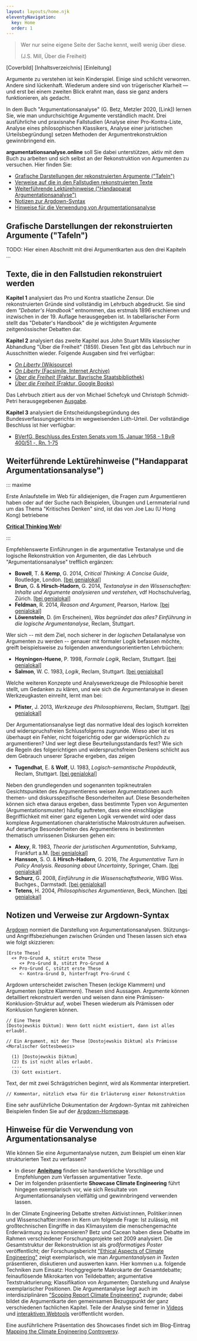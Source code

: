 ```yaml
---
layout: layouts/home.njk
eleventyNavigation:
  key: Home
  order: 1
---
```


> Wer nur seine eigene Seite der Sache kennt, weiß wenig über diese. 
> 
> (J.S. Mill, Über die Freiheit)

[Coverbild] [Inhaltsverzeichnis] [Einleitung]

Argumente zu verstehen ist kein Kinderspiel. Einige sind schlicht verworren. Andere sind lückenhaft. Wiederum andere sind von trügerischer Klarheit — und erst bei einem zweiten Blick erahnt man, dass sie ganz anders funktionieren, als gedacht.

In dem Buch "Argumentationsanalyse" (G. Betz, Metzler 2020, [Link]) lernen Sie, wie man undurchsichtige Argumente verständlich macht. Drei ausführliche und praxisnahe Fallstudien (Analyse einer Pro-Kontra-Liste, Analyse eines philosophischen Klassikers, Analyse einer juristischen Urteilsbegründung) setzen Methoden der Argumentrekonstruktion gewinnbringend ein.

**argumentationsanalyse.online** soll Sie dabei unterstützen, aktiv mit dem Buch zu arbeiten und sich selbst an der Rekonstruktion von Argumenten zu versuchen. Hier finden Sie:

* <a href="{{ '/posts/' | url }}">Grafische Darstellungen der rekonstruierten Argumente ("Tafeln")</a>
* [Verweise auf die in den Fallstudien rekonstruierten Texte](#texte%2C-die-in-den-fallstudien-rekonstruiert-werden)
* [Weiterführende Lektürehinweise ("Handapparat Argumentationsanalyse")](#weiterf%C3%BChrende-lekt%C3%BCrehinweise-(%22handapparat-argumentationsanalyse%22))
* [Notizen zur Argdown-Syntax](#notizen-und-verweise-zur-argdown-syntax)
* [Hinweise für die Verwendung von Argumentationsanalyse](#hinweise-f%C3%BCr-die-verwendung-von-argumentationsanalyse)


## Grafische Darstellungen der rekonstruierten Argumente ("Tafeln")

TODO: Hier einen Abschnitt mit drei Argumentkarten aus den drei Kapiteln ...


## Texte, die in den Fallstudien rekonstruiert werden

**Kapitel 1** analysiert das Pro und Kontra staatliche Zensur. Die rekonstruierten Gründe sind vollständig im Lehrbuch abgedruckt. Sie sind dem *"Debater's Handbook"* entnommen, das erstmals 1896 erschienen und inzwischen in der 19. Auflage herausgegeben ist. In tabellarischer Form stellt das "Debater's Handbook" die je wichtigsten Argumente zeitgenössischer Debatten dar. 

**Kapitel 2** analysiert das zweite Kapitel aus John Stuart Mills klassischer Abhandlung "Über die Freiheit" (1859). Diesen Text gibt das Lehrbuch nur in Ausschnitten wieder. Folgende Ausgaben sind frei verfügbar:

* [*On Liberty* (Wikisource)](https://en.wikisource.org/wiki/On_Liberty)
* [*On Liberty* (Facsimile, Internet Archive)](https://archive.org/details/onlibertyxero00milluoft)
* [*Über die Freiheit* (Fraktur, Bayrische Staatsbibliothek)](https://reader.digitale-sammlungen.de/de/fs1/object/display/bsb10769966_00010.html)
* [*Über die Freiheit* (Fraktur, Google Books)](https://books.google.de/books?id=YMRLAAAAcAAJ&redir_esc=y)

Das Lehrbuch zitiert aus der von Michael Schefcyk und Christoph Schmidt-Petri herausgegebenen [Ausgabe](http://www.mill-institut.de/praesenz/publikationen/john-stuart-mill-band-iii1/). 

**Kapitel 3** analysiert die Entscheidungsbegründung des Bundesverfassungsgerichts im wegweisenden Lüth-Urteil. Der vollständige Beschluss ist hier verfügbar:

* [BVerfG, Beschluss des Ersten Senats vom 15. Januar 1958 - 1 BvR 400/51 -, Rn. 1-75](http://www.bverfg.de/e/rs19580115_1bvr040051.html)


## Weiterführende Lektürehinweise ("Handapparat Argumentationsanalyse")

::: maxime

Erste Anlaufstelle im Web für alldiejenigen, die Fragen zum Argumentieren haben oder auf der Suche nach Beispielen, Übungen und Lernmaterial rund um das Thema "Kritisches Denken" sind, ist das von Joe Lau (U Hong Kong) betriebene

**[Critical Thinking Web](https://philosophy.hku.hk/think/)**! 

:::


Empfehlenswerte Einführungen in die argumentative Textanalyse und die logische Rekonstruktion von Argumenten, die das Lehrbuch "Argumentationsanalyse" trefflich ergänzen: 

* **Bowell**, T. & **Kemp**, G. 2014, *Critical Thinking: A Concise Guide*, Routledge, London. [[bei genialokal]](https://www.genialokal.de/Produkt/Tracy-Bowell-Gary-Kemp-Robert-Cowan/Critical-Thinking_lid_41149758.html) 
* **Brun**, G. & **Hirsch-Hadorn**, G. 2014, *Textanalyse in den Wissenschaften: Inhalte und Argumente analysieren und verstehen*, vdf Hochschulverlag, Zürich. [[bei genialokal]](https://www.genialokal.de/Produkt/Georg-Brun-Gertrude-Hirsch-Hadorn/Textanalyse-in-den-Wissenschaften_lid_34582293.html)
* **Feldman**, R. 2014, *Reason and Argument*, Pearson, Harlow. [[bei genialokal]](https://www.genialokal.de/Produkt/Richard-Feldman/Reason-and-Argument-Pearson-New-International-Edition_lid_34221151.html) 
* **Löwenstein**, D. (im Erscheinen), *Was begründet das alles? Einführung in die logische Argumentanalyse*, Reclam, Stuttgart.

Wer sich -- mit dem Ziel, noch sicherer in der *logischen* Detailanalyse von Argumenten zu werden  -- genauer mit formaler Logik befassen möchte, greift beispielsweise zu folgenden anwendungsorientierten Lehrbüchern:

* **Hoyningen-Huene**, P. 1998, *Formale Logik*, Reclam, Stuttgart. [[bei genialokal]](https://www.genialokal.de/Produkt/Paul-Hoyningen-Huene/Formale-Logik_lid_1341852.html)
* **Salmon**, W. C. 1983, *Logik*, Reclam, Stuttgart. [[bei genialokal]](https://www.genialokal.de/Produkt/Wesley-C-Salmon/Logik_lid_1431970.html)

Welche weiteren Konzepte und Analysewerkzeuge die Philosophie bereit stellt, um Gedanken zu klären, und wie sich die Argumentanalyse in diesen Werkzeugkasten einreiht, lernt man bei: 

* **Pfister**, J. 2013, *Werkzeuge des Philosophierens*, Reclam, Stuttgart. [[bei genialokal]](https://www.genialokal.de/Produkt/Jonas-Pfister/Werkzeuge-des-Philosophierens_lid_20671008.html)

Der Argumentationsanalyse liegt das normative Ideal des logisch korrekten und widerspruchsfreien Schlussfolgerns zugrunde. Wieso aber ist es überhaupt ein Fehler, nicht folgerichtig oder gar widersprüchlich zu argumentieren? Und wer legt diese Beurteilungsstandards fest? Wie sich die Regeln des folgerichtigen und widerspruchsfreien Denkens schlicht aus dem Gebrauch unserer Sprache ergeben, das zeigen 

* **Tugendhat**, E. & **Wolf**, U. 1983, *Logisch-semantische Propädeutik*, Reclam, Stuttgart. [[bei genialokal]](https://www.genialokal.de/Produkt/Ernst-Tugendhat-Ursula-Wolf/Logisch-semantische-Propaedeutik_lid_1466460.html)

Neben den grundlegenden und sogenannten topikneutralen Gesichtspunkten des Argumentierens weisen Argumentationen auch themen- und diskursspezifische Besonderheiten auf. Diese Besonderheiten können sich etwa daraus ergeben, dass bestimmte Typen von Argumenten (Argumentationsmuster) häufig auftreten, dass eine einschlägige Begrifflichkeit mit einer ganz eigenen Logik verwendet wird oder dass komplexe Argumentationen charakteristische Makrostrukturen aufweisen. Auf derartige Besonderheiten des Argumentierens in bestimmten thematisch umrissenen Diskursen gehen ein: 

* **Alexy**, R. 1983, *Theorie der juristischen Argumentation*, Suhrkamp, Frankfurt a.M. [[bei genialokal]](https://www.genialokal.de/Produkt/Robert-Alexy/Theorie-der-juristischen-Argumentation_lid_1243350.html)
* **Hansson**, S. O. & **Hirsch-Hadorn**, G. 2016, *The Argumentative Turn in Policy Analysis. Reasoning about Uncertainty*, Springer, Cham. [[bei genialokal]](https://www.genialokal.de/Produkt/The-Argumentative-Turn-in-Policy-Analysis_lid_37686672.html)
* **Schurz**, G. 2008, *Einführung in die Wissenschaftstheorie*, WBG Wiss. Buchges., Darmstadt. [[bei genialokal]](https://www.genialokal.de/Produkt/Gerhard-Schurz/Einfuehrung-in-die-Wissenschaftstheorie_lid_25209649.html)
* **Tetens**, H. 2004, *Philosophisches Argumentieren*, Beck, München. [[bei genialokal]](https://www.genialokal.de/Produkt/Holm-Tetens/Philosophisches-Argumentieren_lid_26246791.html)


## Notizen und Verweise zur Argdown-Syntax

[Argdown](http://argdown.org) normiert die Darstellung von Argumentationsanalysen. Stützungs- und Angriffsbeziehungen zwischen Gründen und Thesen lassen sich etwa wie folgt skizzieren:

```argdown
[Erste These]
  <+ Pro-Grund A, stützt erste These
     <+ Pro-Grund B, stützt Pro-Grund A
  <+ Pro-Grund C, stützt erste These
     <- Kontra-Grund D, hinterfragt Pro-Grund C
```

Argdown unterscheidet zwischen Thesen (eckige Klammern) und Argumenten (spitze Klammern). Thesen sind Aussagen. Argumente können detailliert rekonstruiert werden und weisen dann eine Prämissen-Konklusion-Struktur auf, wobei Thesen wiederum als Prämissen oder Konklusion fungieren können. 

```argdown
// Eine These
[Dostojewskis Diktum]: Wenn Gott nicht existiert, dann ist alles erlaubt.

// Ein Argument, mit der These [Dostojewskis Diktum] als Prämisse
<Moralischer Gottesbeweis>

  (1) [Dostojewskis Diktum]
  (2) Es ist nicht alles erlaubt.
  ----
  (3) Gott existiert.
```

Text, der mit zwei Schrägstrichen beginnt, wird als Kommentar interpretiert.

```argdown
// Kommentar, nützlich etwa für die Erläuterung einer Rekonstruktion
```

Eine sehr ausführliche Dokumentation der Argdown-Syntax mit zahlreichen Beispielen finden Sie auf der [Argdown-Homepage](http://argdown.org).


## Hinweise für die Verwendung von Argumentationsanalyse

Wie können Sie eine Argumentanalyse nutzen, zum Beispiel um einen klar strukturierten Text zu verfassen? 

* In dieser <a href="{{ '/anleitung/' | url }}">**Anleitung**</a> finden sie handwerkliche Vorschläge und Empfehlungen zum Verfassen argumentativer Texte. 
* Der im folgenden präsentierte **Showcase Climate Engineering** führt hingegen exemplarisch vor, wie sich Resultate von Argumentationsanalysen vielfältig und gewinnbringend verwenden lassen. 

In der Climate Engineering Debatte streiten Aktivist:innen, Politiker:innen und Wissenschaftler:innen im Kern um folgende Frage: Ist zulässig, mit großtechnischen Eingriffe in das Klimasystem die menschengemachte Erderwärmung zu kompensieren? Betz und Cacean haben diese Debatte im Rahmen verschiedener Forschungsprojekte seit 2009 analysiert. Die Gesamtstruktur der Rekonstruktion ist als *großformatiges Poster* veröffentlicht; der Forschungsbericht ["Ethical Aspects of Climate Engineering"](http://dx.doi.org/10.5445/KSP/1000028245) zeigt exemplarisch, wie man *Argumentanalysen in Texten* präsentieren, diskutieren und auswerten kann. Hier kommen u.a. folgende Techniken zum Einsatz: Hochggregierte Makrokarte der Gesamtdebatte; feinauflösende Mikrokarten von Teildebatten; argumentative Textstrukturierung; Klassifikation von Argumenten; Darstellung und Analyse exemplarischer Positionen. Die Argumentanalyse liegt auch im interdisziplinären ["Scoping Report Climate Engineering"](https://www.kiel-earth-institute.de/scoping-report-climate-engineering.html) zugrunde; dabei bildet die Argumentkarte den gemeinsamen Bezugspunkt der ganz verschiedenen fachlichen Kapitel. Teile der Analyse sind ferner in [Videos](https://www.youtube.com/watch?v=1ETYgACfK6Y) und [interaktiven Webtools](https://www.iass-potsdam.de/modules/custom/iass_eutrace_apps/resources/ArgunetBrowser/) veröffentlicht worden.

Eine ausführlichere Präsentation des Showcases findet sich im Blog-Eintrag [Mapping the Climate Engineering Controversy](http://www.argunet.org/2013/05/13/mapping-the-climate-engineering-controversy-a-case-of-argument-analysis-driven-policy-advice/).

